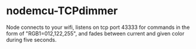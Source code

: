 ﻿# nodemcu-TCPdimmer

Node connects to your wifi, listens on tcp port 43333 for commands in the form of "RGB1=012,122,255", and fades between current and given color during five seconds.
